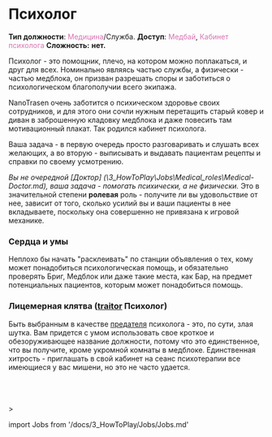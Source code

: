 # Психолог

**Тип должности**: <font color="#d673b2">Медицина</font>/Служба. **Доступ**: <font color="#d673b2">Медбай</font>, <font color="#d673b2">Кабинет психолога</font> **Сложность:** **нет.**



Психолог - это помощник, плечо, на котором можно поплакаться, и друг для всех. Номинально являясь частью службы, а физически - частью медблока, он призван разрешать споры и заботиться о психологическом благополучии всего экипажа.

NanoTrasen очень заботится о психическом здоровье своих сотрудников, и для этого они сочли нужным перетащить старый ковер и диван в заброшенную кладовку медблока и даже повесить там мотивационный плакат. Так родился кабинет психолога.

Ваша задача - в первую очередь просто разговаривать и слушать всех желающих, а во вторую - выписывать и выдавать пациентам рецепты и справки по своему усмотрению.

*Вы не очередной [Доктор] (\3_HowToPlay\Jobs\Medical_roles\Medical-Doctor.md), ваша задача - помогать психически, а не физически.* Это в значительной степени **ролевая** роль - получите ли вы удовольствие от нее, зависит от того, сколько усилий вы и ваши пациенты в нее вкладываете, поскольку она совершенно не привязана к игровой механике.

### Сердца и умы

Неплохо бы начать "расклеивать" по станции объявления о тех, кому может понадобиться психологическая помощь, и обязательно проверять Бриг, Медблок или даже такие места, как Бар, на предмет потенциальных пациентов, которым может понадобиться помощь.

### Лицемерная клятва ([traitor](\3_HowToPlay\Jobs\Antagonist_roles\Traitor.md) Психолог)

Быть выбранным в качестве [предателя](\3_HowToPlay\Jobs\Antagonist_roles\Traitor.md) психолога - это, по сути, злая шутка. Вам придется с умом использовать свое кроткое и обезоруживающее название должности, потому что это единственное, что вы получите, кроме укромной комнаты в медблоке. Единственная хитрость - приглашать в свой кабинет на сеанс психотерапии все имеющиеся у вас мишени, но это не часто удается.

  <br/>
<br/>
<br/>>

import Jobs from '/docs/3_HowToPlay/Jobs/Jobs.md'

<Jobs />

